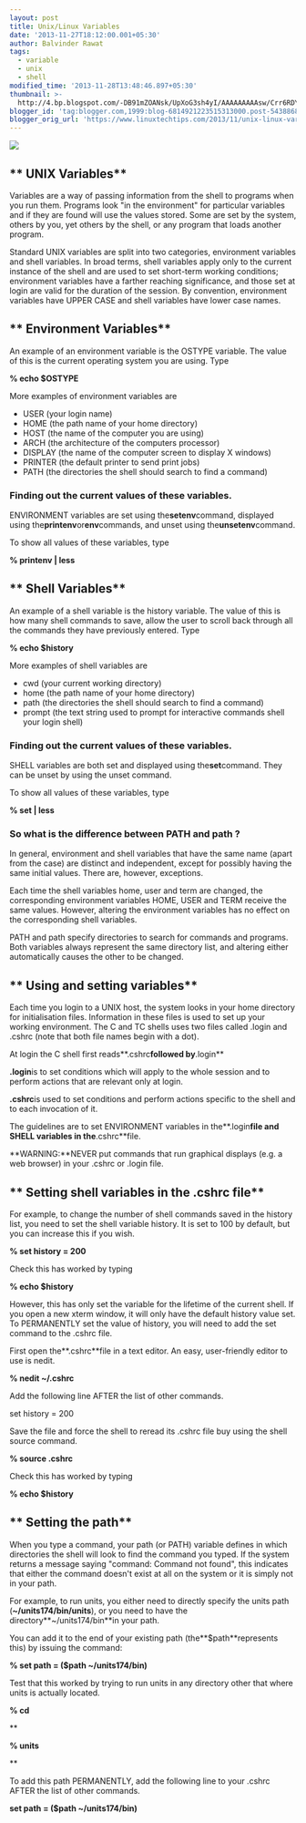 ```yaml
---
layout: post
title: Unix/Linux Variables
date: '2013-11-27T18:12:00.001+05:30'
author: Balvinder Rawat
tags:
  - variable
  - unix
  - shell
modified_time: '2013-11-28T13:48:46.897+05:30'
thumbnail: >-
  http://4.bp.blogspot.com/-DB91mZOANsk/UpXoG3sh4yI/AAAAAAAAAsw/Crr6RDYQTS0/s72-c/variables.png
blogger_id: 'tag:blogger.com,1999:blog-6814921223515313000.post-5438868227482647661'
blogger_orig_url: 'https://www.linuxtechtips.com/2013/11/unix-linux-variables.html'
---
```

[![](http://4.bp.blogspot.com/-DB91mZOANsk/UpXoG3sh4yI/AAAAAAAAAsw/Crr6RDYQTS0/s400/variables.png)][1]

** UNIX Variables**
-------------------

Variables are a way of passing information from the shell to programs when you run them. Programs look "in the environment" for particular variables and if they are found will use the values stored. Some are set by the system, others by you, yet others by the shell, or any program that loads another program.

Standard UNIX variables are split into two categories, environment variables and shell variables. In broad terms, shell variables apply only to the current instance of the shell and are used to set short-term working conditions; environment variables have a farther reaching significance, and those set at login are valid for the duration of the session. By convention, environment variables have UPPER CASE and shell variables have lower case names.

** Environment Variables**
--------------------------

An example of an environment variable is the OSTYPE variable. The value of this is the current operating system you are using. Type

**% echo $OSTYPE**

More examples of environment variables are

*   USER (your login name)
*   HOME (the path name of your home directory)
*   HOST (the name of the computer you are using)
*   ARCH (the architecture of the computers processor)
*   DISPLAY (the name of the computer screen to display X windows)
*   PRINTER (the default printer to send print jobs)
*   PATH (the directories the shell should search to find a command)

### Finding out the current values of these variables.

ENVIRONMENT variables are set using the**setenv**command, displayed using the**printenv**or**env**commands, and unset using the**unsetenv**command.

To show all values of these variables, type

**% printenv | less**

** Shell Variables**
--------------------

An example of a shell variable is the history variable. The value of this is how many shell commands to save, allow the user to scroll back through all the commands they have previously entered. Type

**% echo $history**

More examples of shell variables are

*   cwd (your current working directory)
*   home (the path name of your home directory)
*   path (the directories the shell should search to find a command)
*   prompt (the text string used to prompt for interactive commands shell your login shell)

### Finding out the current values of these variables.

SHELL variables are both set and displayed using the**set**command. They can be unset by using the unset command.

To show all values of these variables, type

**% set | less**

### So what is the difference between PATH and path ?

In general, environment and shell variables that have the same name (apart from the case) are distinct and independent, except for possibly having the same initial values. There are, however, exceptions.

Each time the shell variables home, user and term are changed, the corresponding environment variables HOME, USER and TERM receive the same values. However, altering the environment variables has no effect on the corresponding shell variables.

PATH and path specify directories to search for commands and programs. Both variables always represent the same directory list, and altering either automatically causes the other to be changed.

** Using and setting variables**
--------------------------------

Each time you login to a UNIX host, the system looks in your home directory for initialisation files. Information in these files is used to set up your working environment. The C and TC shells uses two files called .login and .cshrc (note that both file names begin with a dot).

At login the C shell first reads**.cshrc**followed by**.login**

**.login**is to set conditions which will apply to the whole session and to perform actions that are relevant only at login.

**.cshrc**is used to set conditions and perform actions specific to the shell and to each invocation of it.

The guidelines are to set ENVIRONMENT variables in the**.login**file and SHELL variables in the**.cshrc**file.

**WARNING:**NEVER put commands that run graphical displays (e.g. a web browser) in your .cshrc or .login file.

** Setting shell variables in the .cshrc file**
-----------------------------------------------

For example, to change the number of shell commands saved in the history list, you need to set the shell variable history. It is set to 100 by default, but you can increase this if you wish.

**% set history = 200**

Check this has worked by typing

**% echo $history**

However, this has only set the variable for the lifetime of the current shell. If you open a new xterm window, it will only have the default history value set. To PERMANENTLY set the value of history, you will need to add the set command to the .cshrc file.

First open the**.cshrc**file in a text editor. An easy, user-friendly editor to use is nedit.

**% nedit ~/.cshrc**

Add the following line AFTER the list of other commands.

set history = 200

Save the file and force the shell to reread its .cshrc file buy using the shell source command.

**% source .cshrc**

Check this has worked by typing

**% echo $history**

** Setting the path**
---------------------

When you type a command, your path (or PATH) variable defines in which directories the shell will look to find the command you typed. If the system returns a message saying "command: Command not found", this indicates that either the command doesn't exist at all on the system or it is simply not in your path.

For example, to run units, you either need to directly specify the units path (**~/units174/bin/units**), or you need to have the directory**~/units174/bin**in your path.

You can add it to the end of your existing path (the**$path**represents this) by issuing the command:

**% set path = ($path ~/units174/bin)**

Test that this worked by trying to run units in any directory other that where units is actually located.

**% cd**

**

**% units**

**  

To add this path PERMANENTLY, add the following line to your .cshrc AFTER the list of other commands.

  

**set path = ($path ~/units174/bin)**

[1]: http://4.bp.blogspot.com/-DB91mZOANsk/UpXoG3sh4yI/AAAAAAAAAsw/Crr6RDYQTS0/s1600/variables.png


